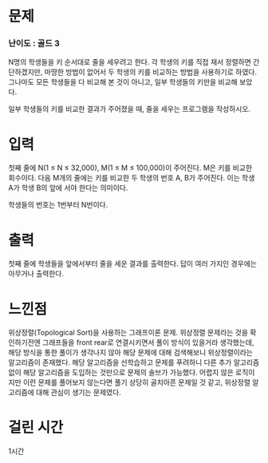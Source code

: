# 문제

### 난이도 : 골드 3

N명의 학생들을 키 순서대로 줄을 세우려고 한다. 각 학생의 키를 직접 재서 정렬하면 간단하겠지만, 마땅한 방법이 없어서 두 학생의 키를 비교하는 방법을 사용하기로 하였다. 그나마도 모든 학생들을 다 비교해 본 것이 아니고, 일부 학생들의 키만을 비교해 보았다.

일부 학생들의 키를 비교한 결과가 주어졌을 때, 줄을 세우는 프로그램을 작성하시오.

# 입력

첫째 줄에 N(1 ≤ N ≤ 32,000), M(1 ≤ M ≤ 100,000)이 주어진다. M은 키를 비교한 회수이다. 다음 M개의 줄에는 키를 비교한 두 학생의 번호 A, B가 주어진다. 이는 학생 A가 학생 B의 앞에 서야 한다는 의미이다.

학생들의 번호는 1번부터 N번이다.

# 출력

첫째 줄에 학생들을 앞에서부터 줄을 세운 결과를 출력한다. 답이 여러 가지인 경우에는 아무거나 출력한다.

# 느낀점

위상정렬(Topological Sort)을 사용하는 그래프이론 문제. 위상정렬 문제라는 것을 확인하기전엔 그래프들을 front rear로 연결시키면서 풀이 방식이 있을거라 생각했는데, 해당 방식을 통한 풀이가 생각나지 않아 해당 문제에 대해 검색해보니 위상정렬이라는 알고리즘이 존재했다. 해당 알고리즘을 선학습하고 문제를 푸려하니 다른 추가 알고리즘없이 해당 알고리즘을 도입하는 것만으로 문제의 솔브가 가능했다. 어렵지 않은 로직이지만 이런 문제를 풀어보지 않는다면 풀기 상당히 골치아픈 문제일 것 같고, 위상정렬 알고리즘에 대해 관심이 생기는 문제였다.

# 걸린 시간

1시간
